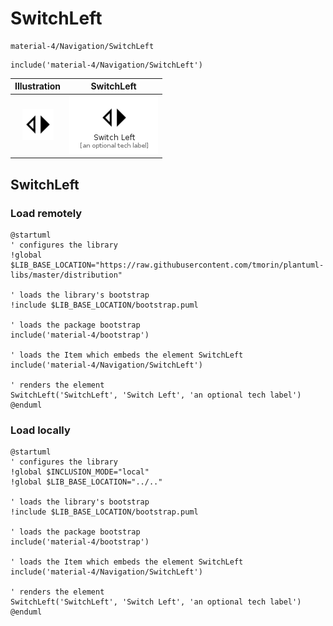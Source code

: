 # SwitchLeft


```text
material-4/Navigation/SwitchLeft
```

```text
include('material-4/Navigation/SwitchLeft')
```



| Illustration | SwitchLeft |
| :---: | :---: |
| ![illustration for Illustration](../../material-4/Navigation/SwitchLeft.png) | ![illustration for SwitchLeft](../../material-4/Navigation/SwitchLeft.Local.png) |




## SwitchLeft

### Load remotely
```plantuml
@startuml
' configures the library
!global $LIB_BASE_LOCATION="https://raw.githubusercontent.com/tmorin/plantuml-libs/master/distribution"

' loads the library's bootstrap
!include $LIB_BASE_LOCATION/bootstrap.puml

' loads the package bootstrap
include('material-4/bootstrap')

' loads the Item which embeds the element SwitchLeft
include('material-4/Navigation/SwitchLeft')

' renders the element
SwitchLeft('SwitchLeft', 'Switch Left', 'an optional tech label')
@enduml
```

### Load locally
```plantuml
@startuml
' configures the library
!global $INCLUSION_MODE="local"
!global $LIB_BASE_LOCATION="../.."

' loads the library's bootstrap
!include $LIB_BASE_LOCATION/bootstrap.puml

' loads the package bootstrap
include('material-4/bootstrap')

' loads the Item which embeds the element SwitchLeft
include('material-4/Navigation/SwitchLeft')

' renders the element
SwitchLeft('SwitchLeft', 'Switch Left', 'an optional tech label')
@enduml
```

